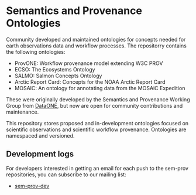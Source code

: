 # Semantics and Provenance Ontologies

Community developed and maintained ontologies for concepts needed for earth observations data and workflow processes. The repositorry contains the following ontologies:

* ProvONE: Workflow provenance model extending W3C PROV
* ECSO: The Ecosystems Ontology
* SALMO: Salmon Concepts Ontology
* Arctic Report Card: Concepts for the NOAA Arctic Report Card
* MOSAIC: An ontology for annotating data from the MOSAiC Expedition

These were originally developed by the Semantics and Provenance Working Group from [DataONE](https://dataone.org), but now are open for community contributions and maintenance.

This repository stores proposed and in-development ontologies focused on scientific observations and scientific workflow provenance.  Ontologies are namespaced and versioned.

## Development logs

For developers interested in getting an email for each push to the sem-prov repositories, you can subscribe to our mailing list:

* [sem-prov-dev](http://lists.dataone.org/mailman/listinfo/sem-prov-dev/)
